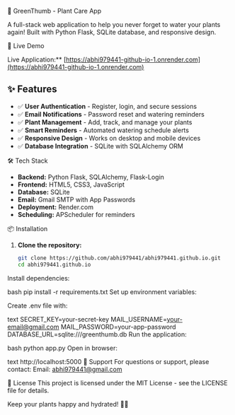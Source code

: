 🌿 GreenThumb - Plant Care App

A full-stack web application to help you never forget to water your plants again! Built with Python Flask, SQLite database, and responsive design.

 🚀 Live Demo

Live Application:** [https://abhi979441-github-io-1.onrender.com](https://abhi979441-github-io-1.onrender.com)

## ✨ Features

- ✅ **User Authentication** - Register, login, and secure sessions
- ✅ **Email Notifications** - Password reset and watering reminders
- ✅ **Plant Management** - Add, track, and manage your plants
- ✅ **Smart Reminders** - Automated watering schedule alerts
- ✅ **Responsive Design** - Works on desktop and mobile devices
- ✅ **Database Integration** - SQLite with SQLAlchemy ORM

🛠️ Tech Stack

- **Backend:** Python Flask, SQLAlchemy, Flask-Login
- **Frontend:** HTML5, CSS3, JavaScript
- **Database:** SQLite
- **Email:** Gmail SMTP with App Passwords
- **Deployment:** Render.com
- **Scheduling:** APScheduler for reminders

📦 Installation

1. **Clone the repository:**
   ```bash
   git clone https://github.com/abhi979441/abhi979441.github.io.git
   cd abhi979441.github.io
Install dependencies:

bash
pip install -r requirements.txt
Set up environment variables:

Create .env file with:

text
SECRET_KEY=your-secret-key
MAIL_USERNAME=your-email@gmail.com
MAIL_PASSWORD=your-app-password
DATABASE_URL=sqlite:///greenthumb.db
Run the application:

bash
python app.py
Open in browser:

text
http://localhost:5000
📧 Support
For questions or support, please contact:
Email: abhi979441@gmail.com

📄 License
This project is licensed under the MIT License - see the LICENSE file for details.

Keep your plants happy and hydrated! 🌱💧


